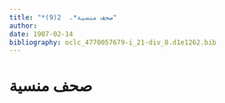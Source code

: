 ```yaml
---
title: "*صحف منسية*.  2(9)"
author: 
date: 1907-02-14
bibliography: oclc_4770057679-i_21-div_8.d1e1262.bib
---
```




#  صحف منسية 

